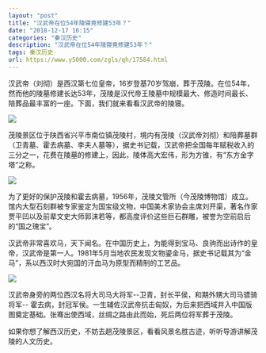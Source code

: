 ```yaml
---
layout: "post"
title: "汉武帝在位54年陵寝竟修建53年？"
date: "2018-12-17 16:15"
categories: "秦汉历史"
description: "汉武帝在位54年陵寝竟修建53年？"
tags: 秦汉历史
url: https://www.y5000.com/zgls/qh/17584.html
---
```






汉武帝（刘彻）是西汉第七位皇帝，16岁登基70岁驾崩，葬于茂陵。在位54年，然而他的陵墓修建长达53年，茂陵是汉代帝王陵墓中规模最大、修造时间最长、陪葬品最丰富的一座。下面，我们就来看看汉武帝的陵寝。

![](https://img.y5000.com/uploads/allimg/170321/13194L140-0.jpg)

茂陵景区位于陕西省兴平市南位镇茂陵村，境内有茂陵（汉武帝刘彻）和陪葬墓群（卫青墓、霍去病墓、李夫人墓等），据史书记载，汉武帝把全国每年赋税收入的三分之一，花费在陵墓的修建上，因此，陵体高大宏伟，形为方锥，有“东方金字塔”之称。

![](https://img.y5000.com/uploads/allimg/170321/13194L1V-1.jpg)

为了更好的保护茂陵和霍去病墓，1956年，茂陵文管所（今茂陵博物馆）成立。馆内大型石刻群被专家鉴定为国宝级文物，中国美术家协会主席刘开渠，著名作家贾平凹以及前辈文史大师郭沫若等，都高度评价这些巨石群雕，被誉为空前启后的“国之瑰宝”。

汉武帝非常喜欢马，天下闻名。在中国历史上，为能得到宝马、良驹而出诗作的皇帝，汉武帝是第一人。1981年5月当地农民发现文物鎏金马，据史书记载其为“金马”，系以西汉时大宛国的汗血马为原型而精制的工艺品。

![](https://img.y5000.com/uploads/allimg/170321/13194J5Y-2.jpg)

汉武帝身旁的两位西汉名将大司马大将军--卫青，封长平侯，和期外甥大司马骠骑将军--
霍去病，封冠军侯。一生辅佐汉武帝抗击匈奴，为后来把西域并入中国版图奠定基础。张骞出使西域，丝绸之路由此而始，死后两位将军葬于茂陵。

如果你想了解西汉历史，不妨去趟茂陵景区，看看风景名胜古迹，听听导游讲解茂陵的人文历史。
